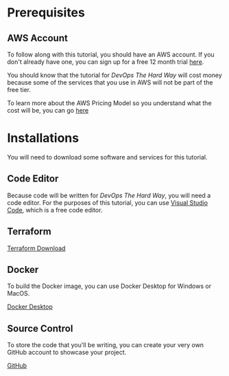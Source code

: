 # Prerequisites

## AWS Account

To follow along with this tutorial, you should have an AWS account. If you don't already have one, you can sign up for a free 12 month trial [here](https://aws.amazon.com/free/?all-free-tier.sort-by=item.additionalFields.SortRank&all-free-tier.sort-order=asc&awsf.Free%20Tier%20Types=*all&awsf.Free%20Tier%20Categories=*all).

You should know that the tutorial for *DevOps The Hard Way* will cost money because some of the services that you use in AWS will not be part of the free tier.

To learn more about the AWS Pricing Model so you understand what the cost will be, you can go [here](https://aws.amazon.com/pricing/)

# Installations
You will need to download some software and services for this tutorial.

## Code Editor

Because code will be written for *DevOps The Hard Way*, you will need a code editor. For the purposes of this tutorial, you can use [Visual Studio Code](https://code.visualstudio.com/download), which is a free code editor.

## Terraform

[Terraform Download](https://www.terraform.io/downloads.html)

## Docker
To build the Docker image, you can use Docker Desktop for Windows or MacOS. 

[Docker Desktop](https://www.docker.com/products/docker-desktop)

## Source Control
To store the code that you'll be writing, you can create your very own GitHub account to showcase your project.

[GitHub](https://www.github.com)